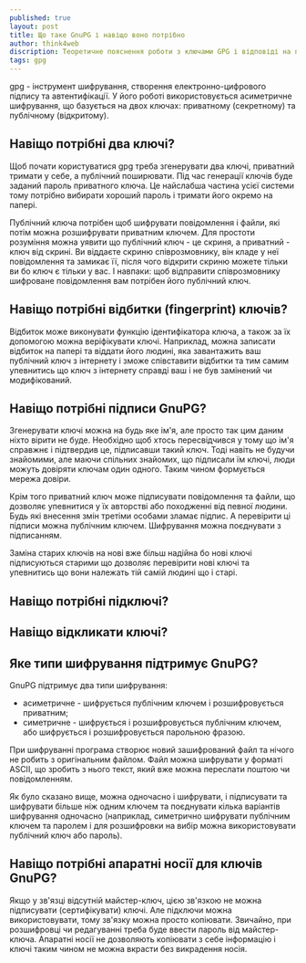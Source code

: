 ```yaml
---
published: true
layout: post
title: Що таке GnuPG і навіщо воно потрібно 
author: think4web
discription: Теоретичне пояснення роботи з ключами GPG і відповіді на популярні запитання.
tags: gpg
---
```


gpg - інструмент шифрування, створення електронно-цифрового підпису та автентифікації. У його роботі використовується асиметричне шифрування, що базується на двох ключах: приватному (секретному) та публічному (відкритому). 

## Навіщо потрібні два ключі?

Щоб почати користуватися gpg треба згенерувати два ключі, приватний тримати у себе, а публічний поширювати. Під час генерації ключів буде заданий пароль приватного ключа. Це найслабша частина усієї системи тому потрібно вибирати хороший пароль і тримати його окремо на папері. 

Публічний ключа потрібен щоб шифрувати повідомлення і файли, які потім можна розшифрувати приватним ключем. Для простоти розуміння можна уявити що публічний ключ - це скриня, а приватний - ключ від скрині. Ви віддаєте скриню співрозмовнику, він кладе у неї повідомлення та замикає її, після чого відкрити скриню можете тільки ви бо ключ є тільки у вас. І навпаки: щоб відправити співрозмовнику шифроване повідомлення вам потрібен його публічний ключ.

## Навіщо потрібні відбитки (fingerprint) ключів?

Відбиток може виконувати функцію ідентифікатора ключа, а також за їх допомогою можна веріфікувати ключі. Наприклад, можна записати відбиток на папері та віддати його людині, яка завантажить ваш публічний ключ з інтернету і зможе співставити відбитки та тим самим упевнитись що ключ з інтернету справді ваш і не був замінений чи модифікований.

## Навіщо потрібні підписи GnuPG?

Згенерувати ключі можна на будь яке ім'я, але просто так цим даним ніхто вірити не буде. Необхідно щоб хтось пересвідчився у тому що ім'я справжнє і підтвердив це, підписавши такий ключ. Тоді навіть не будучи знайомими, але маючи спільних знайомих, що підписали їм ключі, люди можуть довіряти ключам один одного. Таким чином формується мережа довіри.

Крім того приватний ключ може підписувати повідомлення та файли, що дозволяє упевнитися у їх авторстві або походженні від певної людини. Будь які внесення змін третіми особами зламає підпис. А перевірити ці підписи можна публічним ключем. Шифрування можна поєднувати з підписанням. 

Заміна старих ключів на нові вже більш надійна бо нові ключі підписуються старими що дозволяє перевірити нові ключі та упевнитись що вони належать тій самій людині що і старі.

## Навіщо потрібні підключі?

## Навіщо відкликати ключі?

## Яке типи шифрування підтримує GnuPG?

GnuPG підтримує два типи шифрування:
- асиметричне - шифрується публічним ключем і розшифровується приватним;
- симетричне - шифрується і розшифровується публічним ключем, або шифрується і розшифровується парольною фразою.

При шифруванні програма створює новий зашифрований файл та нічого не робить з оригінальним файлом. Файл можна шифрувати у форматі ASCII, що зробить з нього текст, який вже можна переслати поштою чи повідомленням.

Як було сказано вище, можна одночасно і шифрувати, і підписувати та шифрувати більше ніж одним ключем та поєднувати кілька варіантів шифрування одночасно (наприклад, симетрично шифрувати публічним ключем та паролем і для розшифровки на вибір можна використовувати публічний ключ або пароль).

## Навіщо потрібні апаратні носії для ключів GnuPG?

Якщо у зв'язці відсутній майстер-ключ, цією зв'язкою не можна підписувати (сертифікувати) ключі. Але підключи можна використовувати, тому зв'язку можна просто копіювати. Звичайно, при розшифровці чи редагуванні треба буде ввести пароль від майстер-ключа. Апаратні носії не дозволяють копіювати з себе інформацію і ключі таким чином не можна вкрасти без викрадення носія. 
